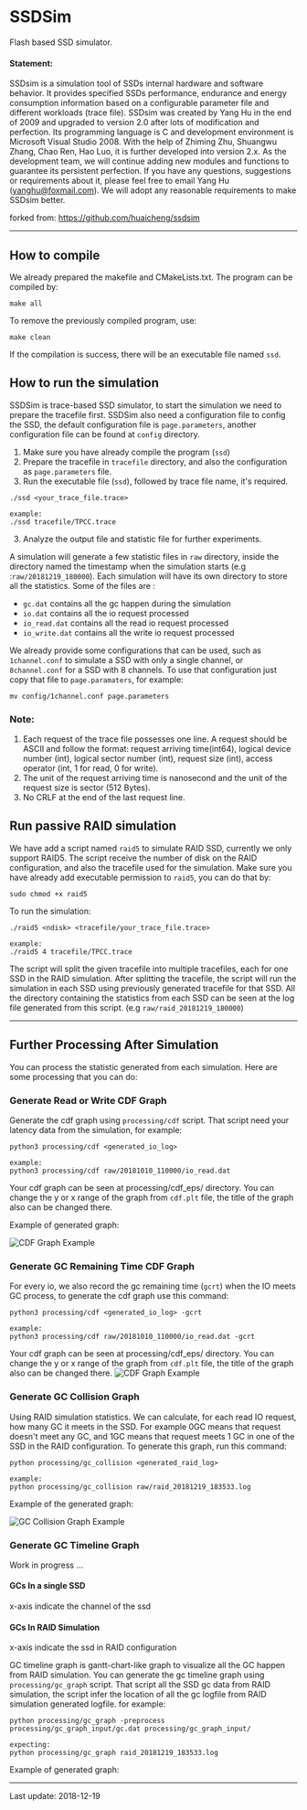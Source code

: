 # SSDSim
Flash based SSD simulator.

#### Statement:
SSDsim is a simulation tool of SSDs internal hardware and software behavior. It provides specified SSDs performance, endurance and energy consumption information based on a configurable parameter file and different workloads (trace file).
SSDsim was created by Yang Hu in the end of 2009 and upgraded to version 2.0 after lots of modification and perfection. Its programming language is C and development environment is Microsoft Visual Studio 2008. With the help of Zhiming Zhu, Shuangwu Zhang, Chao Ren, Hao Luo, it is further developed into version 2.x. As the development team, we will continue adding new modules and functions to guarantee its persistent perfection. If you have any questions, suggestions or requirements about it, please feel free to email Yang Hu (yanghu@foxmail.com). We will adopt any reasonable requirements to make SSDsim better.

forked from: https://github.com/huaicheng/ssdsim

______

## How to compile
We already prepared the makefile and CMakeLists.txt. The program can be compiled by:
```
make all
```
To remove the previously compiled program, use:
```
make clean
```
If the compilation is success, there will be an executable file named `ssd`.


## How to run the simulation

SSDSim is trace-based SSD simulator, to start the simulation we need to prepare the tracefile first. SSDSim also need a configuration file to config the SSD, the default configuration file is `page.parameters`, another configuration file can be found at `config` directory.

1)	Make sure you have already compile the program (`ssd`)
2)  Prepare the tracefile in `tracefile` directory, and also the configuration as `page.parameters` file.
2)	Run the executable file (`ssd`), followed by trace file name, it's required.
```
./ssd <your_trace_file.trace>

example:
./ssd tracefile/TPCC.trace
```
3)	Analyze the output file and statistic file for further experiments.

A simulation will generate a few statistic files in `raw` directory, inside the directory named the timestamp when the simulation starts (e.g :`raw/20181219_180000`). Each simulation will have its own directory to store all the statistics. Some of the files are :
- `gc.dat` contains all the gc happen during the simulation
- `io.dat` contains all the io request processed
- `io_read.dat` contains all the read io request processed
- `io_write.dat` contains all the write io request processed

We already provide some configurations that can be used, such as `1channel.conf` to simulate a SSD with only a single channel, or `8channel.conf` for a SSD with 8 channels. To use that configuration just copy that file to `page.paramaters`, for example:
```
mv config/1channel.conf page.parameters
```

### Note:
1)	Each request of the trace file possesses one line. A request should be ASCII and follow the format: request arriving time(int64), logical device number (int), logical sector number (int), request size (int), access operator (int, 1 for read, 0 for write). 
2)	The unit of the request arriving time is nanosecond and the unit of the request size is sector (512 Bytes).
3)	No CRLF at the end of the last request line.


## Run passive RAID simulation
We have add a script named `raid5` to simulate RAID SSD, currently we only support RAID5. The script receive the number of disk on the RAID configuration, and also the tracefile used for the simulation. Make sure you have already add executable permission to `raid5`, you can do that by:
```
sudo chmod +x raid5
```

To run the simulation:
```
./raid5 <ndisk> <tracefile/your_trace_file.trace>

example:
./raid5 4 tracefile/TPCC.trace
```

The script will split the given tracefile into multiple tracefiles, each for one SSD in the RAID simulation. After splitting the tracefile, the script will run the simulation in each SSD using previously generated tracefile for that SSD. All the directory containing the statistics from each SSD can be seen at the log file generated from this script. (e.g `raw/raid_20181219_180000`)

___

## Further Processing After Simulation
You can process the statistic generated from each simulation. Here are some processing that you can do:

### Generate Read or Write CDF Graph
Generate the cdf graph using `processing/cdf` script. That script need your latency data from the simulation, for example:
```
python3 processing/cdf <generated_io_log>

example:
python3 processing/cdf raw/20181010_110000/io_read.dat
```
Your cdf graph can be seen at processing/cdf_eps/ directory. You can change the y or x range of the graph from `cdf.plt` file, the title of the graph also can be changed there.

Example of generated graph:

![CDF Graph Example](img/cdf_example.png)

### Generate GC Remaining Time CDF Graph
For every io, we also record the gc remaining time (`gcrt`) when the IO meets GC process, to generate the cdf graph use this command:
```
python3 processing/cdf <generated_io_log> -gcrt

example:
python3 processing/cdf raw/20181010_110000/io_read.dat -gcrt
```
Your cdf graph can be seen at processing/cdf_eps/ directory. You can change the y or x range of the graph from `cdf.plt` file, the title of the graph also can be changed there.
![CDF Graph Example](img/gcrt_cdf_example.png)

### Generate GC Collision Graph
Using RAID simulation statistics. We can calculate, for each read IO request, how many GC it meets in the SSD. For example 0GC means that request doesn't meet any GC, and 1GC means that request meets 1 GC in one of the SSD in the RAID configuration. To generate this graph, run this command:
```
python processing/gc_collision <generated_raid_log>

example:
python processing/gc_collision raw/raid_20181219_183533.log
```

Example of the generated graph:

![GC Collision Graph Example](img/gc_collision_example.png)

### Generate GC Timeline Graph
Work in progress ...

#### GCs In a single SSD
x-axis indicate the channel of the ssd


#### GCs In RAID Simulation
x-axis indicate the ssd in RAID configuration

GC timeline graph is gantt-chart-like graph to visualize all the GC happen from RAID simulation. You can generate the gc timeline graph using `processing/gc_graph` script. That script all the SSD gc data from RAID simulation, the script infer the location of all the gc logfile from RAID simulation generated logfile. for example:

```
python processing/gc_graph -preprocess processing/gc_graph_input/gc.dat processing/gc_graph_input/
```

```
expecting:
python processing/gc_graph raid_20181219_183533.log
```

Example of generated graph:
<!-- ![CDF Graph Example](img/gc_timeline_graph_example.png) -->

___
Last update: 2018-12-19